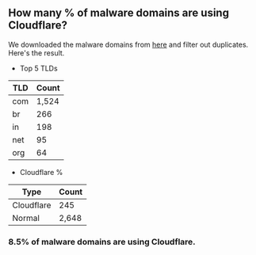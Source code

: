 ## How many % of malware domains are using Cloudflare?


We downloaded the malware domains from [here](https://urlhaus.abuse.ch) and filter out duplicates.
Here's the result.


[//]: # (start replacement)


- Top 5 TLDs

| TLD | Count |
| --- | --- |
| com | 1,524 |
| br | 266 |
| in | 198 |
| net | 95 |
| org | 64 |


- Cloudflare %

| Type | Count |
| --- | --- |
| Cloudflare | 245 |
| Normal | 2,648 |


### 8.5% of malware domains are using Cloudflare.